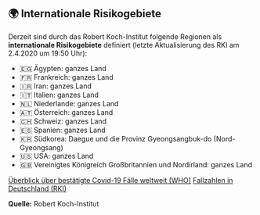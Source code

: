 ## 🌍 Internationale Risikogebiete

Derzeit sind durch das Robert Koch-Institut folgende Regionen als **internationale Risikogebiete** definiert (letzte Aktualisierung des RKI am 2.4.2020 um 19:50 Uhr):

- 🇪🇬 Ägypten: ganzes Land
- 🇫🇷 Frankreich: ganzes Land
- 🇮🇷 Iran: ganzes Land
- 🇮🇹 Italien: ganzes Land
- 🇳🇱 Niederlande: ganzes Land
- 🇦🇹 Österreich: ganzes Land
- 🇨🇭 Schweiz: ganzes Land
- 🇪🇸 Spanien: ganzes Land
- 🇰🇷 Südkorea: Daegue und die Provinz Gyeongsangbuk-do (Nord-Gyeongsang)
- 🇺🇸 USA: ganzes Land
- 🇬🇧 Vereinigtes Königreich Großbritannien und Nordirland: ganzes Land

[Überblick über bestätigte Covid-19 Fälle weltweit (WHO)](https://experience.arcgis.com/experience/685d0ace521648f8a5beeeee1b9125cd)
[Fallzahlen in Deutschland (RKI)](https://www.rki.de/DE/Content/InfAZ/N/Neuartiges_Coronavirus/Fallzahlen.html)

**Quelle:** Robert Koch-Institut
